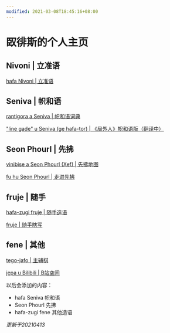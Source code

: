 ```yaml
---
modified: 2021-03-08T18:45:16+08:00
---
```


# 臤徘斯的个人主页

## Nivoni | 立准语

[hafa Nivoni | 立准语](/Nivoni)

## Seniva | 帜和语

[rantigora a Seniva | 帜和语词典](/Seniva/rantigora)

["line gade" u Seniva (ge hafa-tor) | 《局外人》帜和语版（翻译中）](/Seniva/line-gade)

## Seon  Phourl | 先拂

[vinibise a Seon  Phourl (Xef) | 先拂地图](/Xef/vinibise)

[fu hu Seon Phourl | 走进先拂](/Xef/fhSP2020)

## fruje | 随手

[hafa-zugi fruje | 随手造语](/hafa-zug)

[fruje | 随手瞎写](/fruje)

## fene | 其他

[tego-jafo | 主辅棋](https://newchessbar.fandom.com/zh/wiki/主辅棋)

[jepa u Bilibili | B站空间](https://space.bilibili.com/8048294)

以后会添加的内容：

- hafa Seniva 帜和语
- Seon  Phourl 先拂
- hafa-zugi fene 其他造语

*更新于20210413*